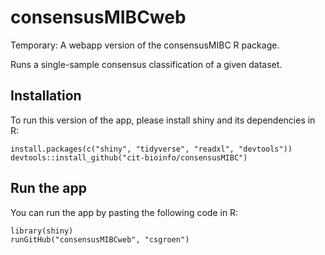 # consensusMIBCweb
Temporary: A webapp version of the consensusMIBC R package. 

Runs a single-sample consensus classification of a given dataset.

## Installation

To run this version of the app, please install shiny and its dependencies in R:

```{r}
install.packages(c("shiny", "tidyverse", "readxl", "devtools"))
devtools::install_github("cit-bioinfo/consensusMIBC")
```

## Run the app

You can run the app by pasting the following code in R:

```{r}
library(shiny)
runGitHub("consensusMIBCweb", "csgroen")
```
